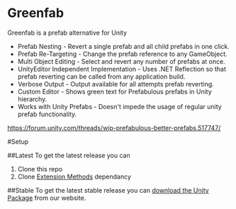# Greenfab
Greenfab is a prefab alternative for Unity

* Prefab Nesting - Revert a single prefab and all child prefabs in one click.
* Prefab Re-Targeting - Change the prefab reference to any GameObject.
* Multi Object Editing - Select and revert any number of prefabs at once.
* UnityEditor Independent Implementation - Uses .NET Reflection so that prefab reverting can be called from any application build.
* Verbose Output - Output available for all attempts prefab reverting.
* Custom Editor - Shows green text for Prefabulous prefabs in Unity hierarchy.
* Works with Unity Prefabs - Doesn't impede the usage of regular unity prefab functionality.

https://forum.unity.com/threads/wip-prefabulous-better-prefabs.517747/

#Setup

##Latest
To get the latest release you can 

1. Clone this repo
2. Clone [Extension Methods](https://github.com/TinyPhoenix/Extension-Methods) dependancy

##Stable
To get the latest stable release you can [download the Unity Package](http://tinyphx.com/development-tool/greenfab) from our website.
